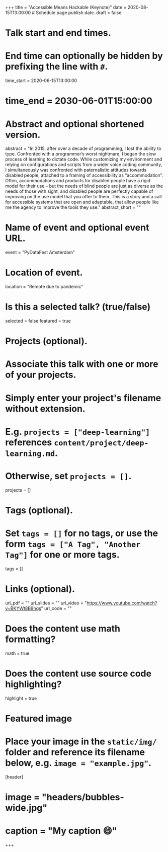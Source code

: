 +++
title = "Accessible Means Hackable (Keynote)"
date = 2020-08-15T13:00:00  # Schedule page publish date.
draft = false

# Talk start and end times.
#   End time can optionally be hidden by prefixing the line with `#`.
time_start = 2020-06-15T13:00:00
# time_end = 2030-06-01T15:00:00

# Abstract and optional shortened version.
abstract = "In 2015, after over a decade of programming, I lost the ability to type. Confronted with a programmer’s worst nightmare, I began the slow process of learning to dictate code. While customizing my environment and relying on configurations and scripts from a wider voice coding community, I simultaneously was confronted with paternalistic attitudes towards disabled people, attached to a framing of accessibility as “accommodation”. Often, accommodations and products for disabled people have a rigid model for their use – but the needs of blind people are just as diverse as the needs of those with sight, and disabled people are perfectly capable of improving on the use model that you offer to them. This is a story and a call for accessible systems that are open and adaptable, that allow people like me the agency to improve the tools they use."
abstract_short = ""

# Name of event and optional event URL.
event = "PyDataFest Amsterdam"

# Location of event.
location = "Remote due to pandemic"

# Is this a selected talk? (true/false)
selected = false
featured = true

# Projects (optional).
#   Associate this talk with one or more of your projects.
#   Simply enter your project's filename without extension.
#   E.g. `projects = ["deep-learning"]` references `content/project/deep-learning.md`.
#   Otherwise, set `projects = []`.
projects = []

# Tags (optional).
#   Set `tags = []` for no tags, or use the form `tags = ["A Tag", "Another Tag"]` for one or more tags.
tags = []

# Links (optional).
url_pdf = ""
url_slides = ""
url_video = "https://www.youtube.com/watch?v=BKYWt8B9hgs"
url_code = ""

# Does the content use math formatting?
math = true

# Does the content use source code highlighting?
highlight = true

# Featured image
# Place your image in the `static/img/` folder and reference its filename below, e.g. `image = "example.jpg"`.
[header]
# image = "headers/bubbles-wide.jpg"
# caption = "My caption :smile:"

+++
